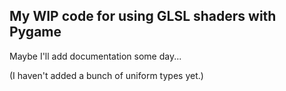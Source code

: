 ## My WIP code for using GLSL shaders with Pygame

Maybe I'll add documentation some day...

(I haven't added a bunch of uniform types yet.)
